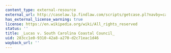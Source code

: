 ```yaml
---
content_type: external-resource
external_url: http://caselaw.lp.findlaw.com/scripts/getcase.pl?navby=case&court=us&vol=505&page=1003
has_external_license_warning: true
license: https://en.wikipedia.org/wiki/All_rights_reserved
status: ''
title: _Lucas v. South Carolina Coastal Council_
uid: 283cc1e0-9310-42a8-a270-d2c71eac1d46
wayback_url: ''
---
```

